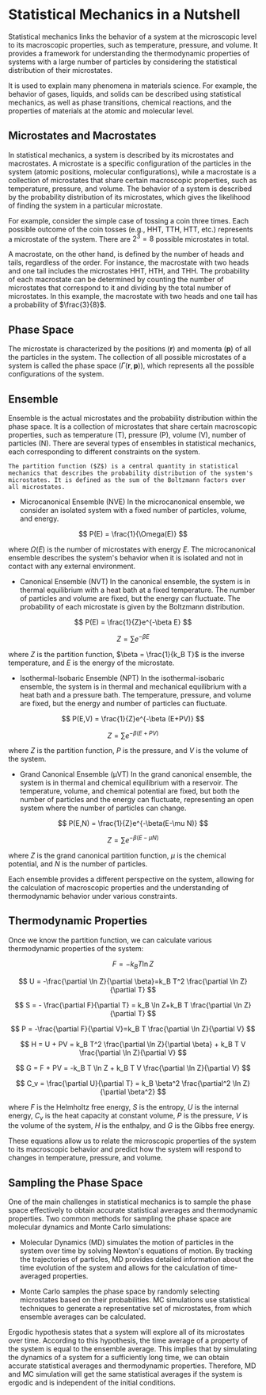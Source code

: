 # Statistical Mechanics in a Nutshell
Statistical mechanics links the behavior of a system at the microscopic level to its macroscopic properties, such as temperature, pressure, and volume. It provides a framework for understanding the thermodynamic properties of systems with a large number of particles by considering the statistical distribution of their microstates.

It is used to explain many phenomena in materials science. For example, the behavior of gases, liquids, and solids can be described using statistical mechanics, as well as phase transitions, chemical reactions, and the properties of materials at the atomic and molecular level.

## Microstates and Macrostates

In statistical mechanics, a system is described by its microstates and macrostates. A microstate is a specific configuration of the particles in the system (atomic positions, molecular configurations), while a macrostate is a collection of microstates that share certain macroscopic properties, such as temperature, pressure, and volume. The behavior of a system is described by the probability distribution of its microstates, which gives the likelihood of finding the system in a particular microstate.

For example, consider the simple case of tossing a coin three times. Each possible outcome of the coin tosses (e.g., HHT, TTH, HTT, etc.) represents a microstate of the system. There are $2^3 = 8$ possible microstates in total.

A macrostate, on the other hand, is defined by the number of heads and tails, regardless of the order. For instance, the macrostate with two heads and one tail includes the microstates HHT, HTH, and THH. The probability of each macrostate can be determined by counting the number of microstates that correspond to it and dividing by the total number of microstates. In this example, the macrostate with two heads and one tail has a probability of $\frac{3}{8}$.

## Phase Space
The microstate is characterized by the positions ($\mathbf{r}$) and momenta ($\mathbf{p}$) of all the particles in the system. The collection of all possible microstates of a system is called the phase space ($\Gamma(\mathbf{r},\mathbf{p})$), which represents all the possible configurations of the system.

## Ensemble
Ensemble is the actual microstates and the probability distribution within the phase space. It is a collection of microstates that share certain macroscopic properties, such as temperature (T), pressure (P), volume (V), number of particles (N). There are several types of ensembles in statistical mechanics, each corresponding to different constraints on the system.

```{admonition} Partition function
The partition function ($Z$) is a central quantity in statistical mechanics that describes the probability distribution of the system's microstates. It is defined as the sum of the Boltzmann factors over all microstates.
```

- Microcanonical Ensemble (NVE)
In the microcanonical ensemble, we consider an isolated system with a fixed number of particles, volume, and energy. 

$$
P(E) = \frac{1}{\Omega(E)}
$$


where $\Omega(E)$ is the number of microstates with energy $E$. The microcanonical ensemble describes the system's behavior when it is isolated and not in contact with any external environment.

- Canonical Ensemble (NVT)
In the canonical ensemble, the system is in thermal equilibrium with a heat bath at a fixed temperature. The number of particles and volume are fixed, but the energy can fluctuate. The probability of each microstate is given by the Boltzmann distribution.

$$
P(E) = \frac{1}{Z}e^{-\beta E}
$$

$$
Z = \sum e^{-\beta E}
$$

where $Z$ is the partition function, $\beta = \frac{1}{k_B T}$ is the inverse temperature, and $E$ is the energy of the microstate.

- Isothermal-Isobaric Ensemble (NPT)
In the isothermal-isobaric ensemble, the system is in thermal and mechanical equilibrium with a heat bath and a pressure bath. The temperature, pressure, and volume are fixed, but the energy and number of particles can fluctuate.

$$
P(E,V) = \frac{1}{Z}e^{-\beta (E+PV)}
$$

$$
Z = \sum e^{-\beta (E+PV)}
$$

where $Z$ is the partition function, $P$ is the pressure, and $V$ is the volume of the system.

- Grand Canonical Ensemble (μVT)
In the grand canonical ensemble, the system is in thermal and chemical equilibrium with a reservoir. The temperature, volume, and chemical potential are fixed, but both the number of particles and the energy can fluctuate, representing an open system where the number of particles can change.

$$
P(E,N) = \frac{1}{Z}e^{-\beta(E-\mu N)}
$$

$$
Z = \sum e^{-\beta(E-\mu N)}
$$

where $Z$ is the grand canonical partition function, $\mu$ is the chemical potential, and $N$ is the number of particles.

Each ensemble provides a different perspective on the system, allowing for the calculation of macroscopic properties and the understanding of thermodynamic behavior under various constraints.

## Thermodynamic Properties

Once we know the partition function, we can calculate various thermodynamic properties of the system:

$$
F = -k_B T \ln Z
$$

$$
U = -\frac{\partial \ln Z}{\partial \beta}=k_B T^2 \frac{\partial \ln Z}{\partial T}
$$

$$
S = - \frac{\partial F}{\partial T} = k_B \ln Z+k_B T \frac{\partial \ln Z}{\partial T}
$$

$$
P = -\frac{\partial F}{\partial V}=k_B T \frac{\partial \ln Z}{\partial V}  
$$

$$
H = U + PV = k_B T^2 \frac{\partial \ln Z}{\partial \beta} + k_B T V \frac{\partial \ln Z}{\partial V}
$$

$$
G = F + PV = -k_B T \ln Z + k_B T V \frac{\partial \ln Z}{\partial V}
$$

$$
C_v = \frac{\partial U}{\partial T} = k_B \beta^2 \frac{\partial^2 \ln Z}{\partial \beta^2}
$$


where $F$ is the Helmholtz free energy, $S$ is the entropy, $U$ is the internal energy, $C_v$ is the heat capacity at constant volume, $P$ is the pressure,  $V$ is the volume of the system, $H$ is the enthalpy, and $G$ is the Gibbs free energy.

These equations allow us to relate the microscopic properties of the system to its macroscopic behavior and predict how the system will respond to changes in temperature, pressure, and volume.

<!-- ### Example: 1D Harmonic Oscillator
The energy levels of a 1D harmonic oscillator are quantized, and the partition function can be calculated as:

$$
E_n = \hbar \omega (n+\frac{1}{2})
$$

where $n$ is the quantum number, $\hbar$ is the reduced Planck constant, and $\omega$ is the angular frequency of the oscillator.

The partition function for the harmonic oscillator is given by:

$$
Z = \sum e^{-\beta E_n} = \sum e^{-\beta \hbar \omega (n+\frac{1}{2})}
$$

By evaluating this sum, we can calculate the thermodynamic properties of the harmonic oscillator, such as the internal energy, entropy, and heat capacity.

$$
U = -\frac{\partial \ln Z}{\partial \beta} = \frac{\hbar \omega}{2} \coth(\frac{\hbar \omega}{2k_B T})
$$

$$
C_v = \frac{\partial U}{\partial T} = k_B (\frac{\hbar \omega}{k_B T})^2 \frac{e^{\frac{\hbar \omega}{k_B T}}}{(e^{\frac{\hbar \omega}{k_B T}}-1)^2}
$$

$$
F = -k_B T \ln Z = \frac{\hbar \omega}{2} - k_B T \ln(1-e^{-\beta \hbar \omega})
$$

$$
S = -\frac{\partial F}{\partial T} = k_B \ln(1-e^{-\beta \hbar \omega}) + \frac{k_B \beta \hbar \omega e^{-\beta \hbar \omega}}{1-e^{-\beta \hbar \omega}}
$$

We can plot these thermodynamic properties as a function of temperature to understand the behavior of the harmonic oscillator at different temperatures. -->


## Sampling the Phase Space

One of the main challenges in statistical mechanics is to sample the phase space effectively to obtain accurate statistical averages and thermodynamic properties. Two common methods for sampling the phase space are molecular dynamics and Monte Carlo simulations:

- Molecular Dynamics (MD) simulates the motion of particles in the system over time by solving Newton's equations of motion. By tracking the trajectories of particles, MD provides detailed information about the time evolution of the system and allows for the calculation of time-averaged properties.

- Monte Carlo samples the phase space by randomly selecting microstates based on their probabilities. MC simulations use statistical techniques to generate a representative set of microstates, from which ensemble averages can be calculated.

Ergodic hypothesis states that a system will explore all of its microstates over time. According to this hypothesis, the time average of a property of the system is equal to the ensemble average. This implies that by simulating the dynamics of a system for a sufficiently long time, we can obtain accurate statistical averages and thermodynamic properties. Therefore, MD and MC simulation will get the same statistical averages if the system is ergodic and is independent of the initial conditions.